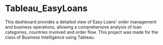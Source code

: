 # Tableau_EasyLoans

This dashboard provides a detailed view of Easy Loans' order management and business operations, allowing a comprehensive analysis of loan categories, countries involved and order flow. This project was made for the class of Business Intelligence using Tableau.
